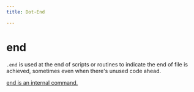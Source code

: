 ```yaml
---
title: Dot-End

---
```




# end

`.end` is used at the end of scripts or routines to indicate the end of file is achieved, sometimes even when there's unused code ahead.

[end is an internal command.](https://marnix0810.github.io/ASCCISL/Commands/dot/)